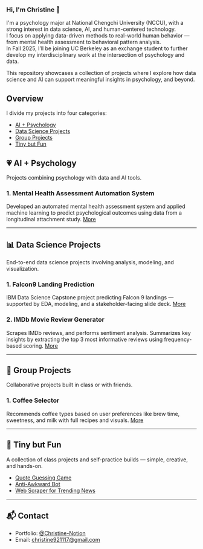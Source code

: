 ### Hi, I'm Christine 👋  
I'm a psychology major at National Chengchi University (NCCU), with a strong interest in data science, AI, and human-centered technology.  
I focus on applying data-driven methods to real-world human behavior — from mental health assessment to behavioral pattern analysis.  
In Fall 2025, I’ll be joining UC Berkeley as an exchange student to further develop my interdisciplinary work at the intersection of psychology and data.

This repository showcases a collection of projects where I explore how data science and AI can support meaningful insights in psychology, and beyond.


## Overview
I divide my projects into four categories:

- [AI + Psychology](#-ai--psychology)
- [Data Science Projects](#-data-science-projects)
- [Group Projects](#-group-projects)
- [Tiny but Fun](#-tiny-but-fun)




## 💗 AI + Psychology
Projects combining psychology with data and AI tools.

###  1. Mental Health Assessment Automation System
Developed an automated mental health assessment system and applied machine learning to predict psychological outcomes using data from a longitudinal attachment study. [More](AI-Psychology/Mental%20Health%20Assessment%20Automation%20System)

---

## 📊 Data Science Projects
End-to-end data science projects involving analysis, modeling, and visualization.

###  1. Falcon9 Landing Prediction 
IBM Data Science Capstone project predicting Falcon 9 landings — supported by EDA, modeling, and a stakeholder-facing slide deck. [More](Data-Science-Projects/SpaceX)

###  2. IMDb Movie Review Generator
Scrapes IMDb reviews, and performs sentiment analysis.
Summarizes key insights by extracting the top 3 most informative reviews using frequency-based scoring. [More](#)

---

## 🤝 Group Projects
Collaborative projects built in class or with friends.

### 1. Coffee Selector
Recommends coffee types based on user preferences like brew time, sweetness, and milk with full recipes and visuals.  [More](#)

---

## 🎈 Tiny but Fun 
A collection of class projects and self-practice builds — simple, creative, and hands-on.

- [Quote Guessing Game](Tiny%20but%20Fun/Quote_Guessing_Game.ipynb)
- [Anti-Awkward Bot](Tiny%20but%20Fun/Anti-Awkward%20Bot.ipynb)
- [Web Scraper for Trending News](Tiny%20but%20Fun/Web_Scraper_for_Trending_News.ipynb)

---

## 📬 Contact
- Portfolio: [@Christine-Notion](https://tidal-oval-da2.notion.site/Hi-I-m-Chiao-Chieh-Deng-1c323cab8111808e8afffbc7d5552a83)
- Email: christine921117@gmail.com
